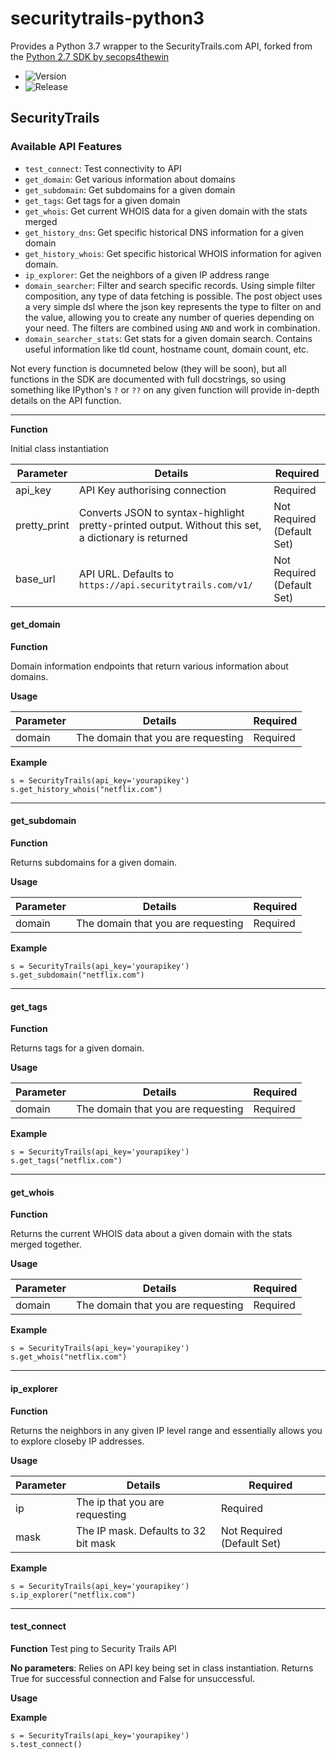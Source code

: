 # securitytrails-python3
Provides a Python 3.7 wrapper to the SecurityTrails.com API, forked from the [Python 2.7 SDK by secops4thewin](https://github.com/secops4thewin/securitytrails-python)

- ![Version](https://img.shields.io/badge/Version-v1.0.0--beta-orange.svg)
- ![Release](https://img.shields.io/badge/Release-Beta-blue.svg)

## SecurityTrails

### Available API Features 

- `test_connect`:              Test connectivity to API
- `get_domain`:                Get various information about domains
- `get_subdomain`:             Get subdomains for a given domain
- `get_tags`:                  Get tags for a given domain
- `get_whois`:                 Get current WHOIS data for a given domain with the stats merged
- `get_history_dns`:           Get specific historical DNS information for a given domain
- `get_history_whois`:         Get specific historical WHOIS information for agiven domain.
- `ip_explorer`:               Get the neighbors of a given IP address range
- `domain_searcher`:           Filter and search specific records. Using simple filter composition, any type of data fetching is possible. The post object uses a very simple dsl where the json key represents the type to filter on and the value, allowing you to create any number of queries depending on your need. The filters are combined using `AND` and work in combination.
- `domain_searcher_stats`:     Get stats for a given domain search. Contains useful information like tld count, hostname count, domain count, etc.

Not every function is documneted below (they will be soon), but all functions in the SDK are documented with full docstrings, so using something like IPython's `?` or `??` on any given function will provide in-depth details on the API function.

***


**Function**

Initial class instantiation

| Parameter | Details | Required |
| --- | --- | --- |
| api_key | API Key authorising connection | Required
| pretty_print | Converts JSON to syntax-highlight pretty-printed output. Without this set, a dictionary is returned | Not Required (Default Set) |
| base_url | API URL. Defaults to `https://api.securitytrails.com/v1/` | Not Required (Default Set) |

#### get_domain

**Function**

Domain information endpoints that return various information about domains.

**Usage**

| Parameter | Details | Required |
| --- | --- | --- |
| domain | The domain that you are requesting | Required |

**Example**

```
s = SecurityTrails(api_key='yourapikey')
s.get_history_whois("netflix.com")
```

***

#### get_subdomain

**Function**

Returns subdomains for a given domain.

**Usage**

| Parameter | Details | Required |
| --- | --- | --- |
| domain | The domain that you are requesting | Required |

**Example**

```
s = SecurityTrails(api_key='yourapikey')
s.get_subdomain("netflix.com")
```

***

#### get_tags

**Function**

Returns tags for a given domain.

**Usage**

| Parameter | Details | Required |
| --- | --- | --- |
| domain | The domain that you are requesting | Required |

**Example**

```
s = SecurityTrails(api_key='yourapikey')
s.get_tags("netflix.com")
```

***

#### get_whois

**Function**

Returns the current WHOIS data about a given domain with the stats merged together.

**Usage**

| Parameter | Details | Required |
| --- | --- | --- |
| domain | The domain that you are requesting | Required |

**Example**
```
s = SecurityTrails(api_key='yourapikey')
s.get_whois("netflix.com")
```

***

#### ip_explorer

**Function**

Returns the neighbors in any given IP level range and essentially allows you to explore closeby IP addresses.

**Usage**

| Parameter | Details | Required |
| --- | --- | --- |
| ip  | The ip that you are requesting |   Required |
| mask | The IP mask. Defaults to 32 bit mask | Not Required (Default Set) |

**Example**

```
s = SecurityTrails(api_key='yourapikey')
s.ip_explorer("netflix.com")
```

***

#### test_connect
**Function**
Test ping to Security Trails API

**No parameters**:
Relies on API key being set in class instantiation.  Returns True for successful connection and False for unsuccessful.

**Usage**

**Example**
```
s = SecurityTrails(api_key='yourapikey')
s.test_connect()
```
